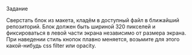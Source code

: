 Задание
 

Сверстать блок из макета, кладём в доступный файл в ближайший репозиторий. Блок должен быть шириной 320 пикселей и фиксироваться в левой части экрана независимо от размера экрана. При наведении стиль кнопок плавно меняется, возьмите для этого какой-нибудь css filter или opacity.
